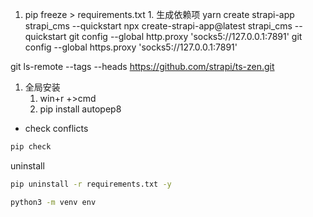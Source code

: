 1. pip freeze > requirements.txt 1. 生成依赖项
   yarn create strapi-app strapi_cms --quickstart
   npx create-strapi-app@latest strapi_cms --quickstart
   git config --global http.proxy 'socks5://127.0.0.1:7891'
   git config --global https.proxy 'socks5://127.0.0.1:7891'

git ls-remote --tags --heads https://github.com/strapi/ts-zen.git

1. 全局安装
   1. win+r +>cmd
   2. pip install autopep8

- check conflicts

```bash
pip check
```

uninstall

```bash
pip uninstall -r requirements.txt -y
```

```bash
python3 -m venv env
```
